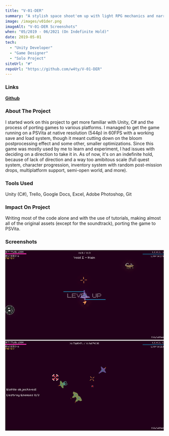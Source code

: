 ```yaml
---
title: "V-01-DER"
summary: "A stylish space shoot'em up with light RPG mechanics and narrative focus. (Unfinished Project)"
image: /images/v01der.png
imageAlt: "V-01-DER Screenshots"
when: "05/2019 - 06/2021 (On Indefinite Hold)"
date: 2019-05-01
tech:
  - "Unity Developer"
  - "Game Designer"
  - "Solo Project"
siteUrl: "#"
repoUrl: "https://github.com/w4ty/V-01-DER"
---
```

### Links

**[Github](https://github.com/w4ty/V-01-DER)**

### About The Project

I started work on this project to get more familiar with Unity, C# and the process of porting games to various platforms. I managed to get the game running on a PSVita at native resolution (544p) in 60FPS with a working save and load system, though it meant cutting down on the bloom postprocessing effect and some other, smaller optimizations. Since this game was mostly used by me to learn and experiment, I had issues with deciding on a direction to take it in. As of now, it's on an indefinite hold, because of lack of direction and a way too amibitous scale (full quest system, character progression, inventory system with random post-mission drops, multiplatform support, semi-open world, and more).

### Tools Used

Unity (C#), Trello, Google Docs, Excel, Adobe Photoshop, Git

### Impact On Project

Writing most of the code alone and with the use of tutorials, making almost all of the original assets (except for the soundtrack), porting the game to PSVita.

### Screenshots

![screenshot1](/images/vr1.png)
![screenshot2](/images/vr2.png)